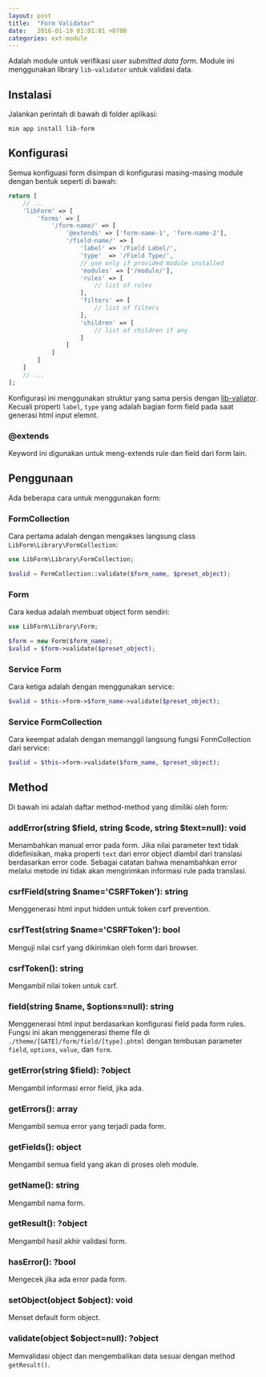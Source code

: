 ```yaml
---
layout: post
title:  "Form Validator"
date:   2016-01-19 01:01:01 +0700
categories: ext-module
---
```


Adalah module untuk verifikasi *user submitted data form*. Module ini 
menggunakan library `lib-validator` untuk validasi data.

## Instalasi

Jalankan perintah di bawah di folder aplikasi:

```
mim app install lib-form
```

## Konfigurasi

Semua konfiguasi form disimpan di konfigurasi masing-masing module dengan bentuk
seperti di bawah:

```php
return [
    // ...
    'libForm' => [
        'forms' => [
            '/form-name/' => [
                '@extends' => ['form-name-1', 'form-name-2'],
                '/field-name/' => [
                    'label' => '/Field Label/',
                    'type'  => '/Field Type/',
                    // use only if provided module installed
                    'modules' => ['/module/'],
                    'rules' => [
                        // list of rules
                    ],
                    'filters' => [
                        // list of filters
                    ],
                    'children' => [
                        // list of children if any
                    ]
                ]
            ]
        ]
    ]
    // ...
];
```

Konfigurasi ini menggunakan struktur yang sama persis dengan
[lib-valiator](https://github.com/getmim/lib-validator). Kecuali properti
`label`, `type` yang adalah bagian form field pada saat generasi html input elemnt.

### @extends

Keyword ini digunakan untuk meng-extends rule dan field dari form lain.

## Penggunaan

Ada beberapa cara untuk menggunakan form:

### FormCollection

Cara pertama adalah dengan mengakses langsung class `LibForm\Library\FormCollection`:

```php
use LibForm\Library\FormCollection;

$valid = FormCollection::validate($form_name, $preset_object);
```

### Form

Cara kedua adalah membuat object form sendiri:

```php
use LibForm\Library\Form;

$form = new Form($form_name);
$valid = $form->validate($preset_object);
```

### Service Form

Cara ketiga adalah dengan menggunakan service:

```php
$valid = $this->form->$form_name->validate($preset_object);
```

### Service FormCollection

Cara keempat adalah dengan memanggil langsung fungsi FormCollection
dari service:

```php
$valid = $this->form->validate($form_name, $preset_object);
```

## Method

Di bawah ini adalah daftar method-method yang dimiliki oleh form:

### addError(string $field, string $code, string $text=null): void

Menambahkan manual error pada form. Jika nilai parameter text tidak
didefinisikan, maka properti `text` dari error object diambil dari
translasi berdasarkan error code. Sebagai catatan bahwa menambahkan
error melalui metode ini tidak akan mengirimkan informasi rule pada
translasi.

### csrfField(string $name='CSRFToken'): string

Menggenerasi html input hidden untuk token csrf prevention.

### csrfTest(string $name='CSRFToken'): bool

Menguji nilai csrf yang dikirimkan oleh form dari browser.

### csrfToken(): string

Mengambil nilai token untuk csrf.

### field(string $name, $options=null): string

Menggenerasi html input berdasarkan konfigurasi field pada form rules. Fungsi ini akan
menggenerasi theme file di `./theme/[GATE]/form/field/[type].phtml` dengan tembusan
parameter `field`, `options`, `value`, dan `form`.

### getError(string $field): ?object

Mengambil informasi error field, jika ada.

### getErrors(): array

Mengambil semua error yang terjadi pada form.

### getFields(): object

Mengambil semua field yang akan di proses oleh module.

### getName(): string

Mengambil nama form.

### getResult(): ?object

Mengambil hasil akhir validasi form.

### hasError(): ?bool

Mengecek jika ada error pada form.

### setObject(object $object): void

Menset default form object.

### validate(object $object=null): ?object

Memvalidasi object dan mengembalikan data sesuai dengan method `getResult()`.